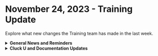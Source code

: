 # November 24, 2023 - Training Update

Explore what new changes the Training team has made in the last week.

<details>

<summary><strong>General News and Reminders</strong></summary>

* **SHOUT OUT** to all those who've successfully taken our [foundations-certification.md](../../../cluck-university/rewst-foundations/foundations-certification.md "mention")Exam, and collected your prestigious **Certified Rewster** badge in Discord. (Hint to others: It's more than just pretty flare. There's exclusive access it grants, too!)
* Express your interest in the App Platform Alpha Program by filling out the form on the [Broken link](broken-reference "mention") page.
* **Reminder about Cluck U Holiday Hours:**
  * Live Training will be unavailable from December 18th \~ January 8th for the Holidays and New Year
  * Feel free to sit by the fire, with a glass of bourbon, or a tasty eggnog and watch our videos while you wait with anticipation for our return
* Join us in our [Cluck-U Discord channel](https://discord.com/channels/936789089703845988/1121465945295167588) if you have any questions, comments, or concerns!

</details>

<details>

<summary><strong>Cluck U and Documentation Updates</strong></summary>

**New Pages**

* Added a page for the [discord-integration-setup.md](../../../documentation/integrations/individual-integration-documentation/chat/discord/discord-integration-setup.md "mention")
* Added a page for the [jira-integration-setup.md](../../../documentation/integrations/individual-integration-documentation/documentation/jira/jira-integration-setup.md "mention")
* Added a page for the [Broken link](broken-reference "mention")
* Added a page for [app-builder](../../../documentation/app-builder/ "mention") and how to submit your[Broken link](broken-reference "mention") to us.
* Added the [embracing-the-microsoft-minute.md](../../../documentation/integrations/individual-integration-documentation/cloud/microsoft-cloud-integration-bundle/common-issues-with-microsoft-bundle/embracing-the-microsoft-minute.md "mention") page with tips on how to take advantage of little breaks where you can find them.
* Added a page for the [view-rewst-integration-org-variables.md](../../../prebuilt-automations/existing-crate-documentation/view-rewst-integration-org-variables.md "mention")Crate documentation.
* Added page about [documenting-with-roborewsty.md](../../../documentation/workflows/workflow-building-tips-and-tricks/workflow-notes/documenting-with-roborewsty.md "mention")
* Added a use case page about [efficiently-extracting-nested-data.md](../../../documentation/jinja/use-cases-and-best-practices/efficiently-extracting-nested-data.md "mention")
* Added a use case page about [customizing-psa-ticket-triggers.md](../../../documentation/triggers/use-cases-and-examples/customizing-psa-ticket-triggers.md "mention")

**Updated & Enhanced Pages**

* Updated the [foundations-certification.md](../../../cluck-university/rewst-foundations/foundations-certification.md "mention") page to include more context on what types of questions the Exam will be asking to incorporate into a study guide
* Updated the [azure-openai-integration-setup.md](../../../documentation/integrations/individual-integration-documentation/ai/openai/azure-openai-integration-setup.md "mention") page for more explicit instructions on how to craft your Base URL.
* Updated the [cybercns](../../../documentation/integrations/individual-integration-documentation/security/cybercns/ "mention") page to include reference to ConnectSecure branding.
* Updated the [organization-variables.md](../../../documentation/user-management/organization-variables.md "mention") page to explain how Use as Default works
* Updated the [rewst-actions](../../../documentation/workflows/actions-in-rewst/rewst-actions/ "mention") page for more context and reference to usage including breaking out pages for the following categories:
  * [organization-actions.md](../../../documentation/workflows/actions-in-rewst/rewst-actions/organization-actions.md "mention")
  * [organization-variable-actions.md](../../../documentation/workflows/actions-in-rewst/rewst-actions/organization-variable-actions.md "mention")
  * [users-and-invitation-actions.md](../../../documentation/workflows/actions-in-rewst/rewst-actions/users-and-invitation-actions.md "mention")
  * [integrations-and-external-association-actions.md](../../../documentation/workflows/actions-in-rewst/rewst-actions/integrations-and-external-association-actions.md "mention")
  * [template-actions.md](../../../documentation/workflows/actions-in-rewst/rewst-actions/template-actions.md "mention")
  * [form-and-trigger-actions.md](../../../documentation/workflows/actions-in-rewst/rewst-actions/form-and-trigger-actions.md "mention")

</details>
